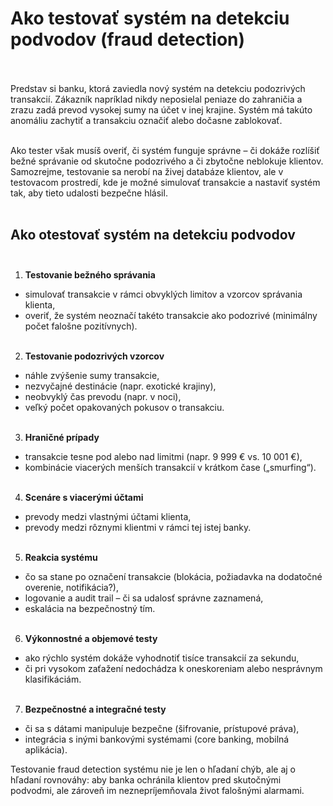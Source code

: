 # Ako testovať systém na detekciu podvodov (fraud detection)<br><br>

Predstav si banku, ktorá zaviedla nový systém na detekciu podozrivých transakcií.
Zákazník napríklad nikdy neposielal peniaze do zahraničia a zrazu zadá prevod vysokej sumy na účet v inej krajine. Systém má takúto anomáliu zachytiť a transakciu označiť alebo dočasne zablokovať.<br><br>

Ako tester však musíš overiť, či systém funguje správne – či dokáže rozlíšiť bežné správanie od skutočne podozrivého a či zbytočne neblokuje klientov. Samozrejme, testovanie sa nerobí na živej databáze klientov, ale v testovacom prostredí, kde je možné simulovať transakcie a nastaviť systém tak, aby tieto udalosti bezpečne hlásil.<br><br>

## Ako otestovať systém na detekciu podvodov<br><br>

1. **Testovanie bežného správania**<br>
- simulovať transakcie v rámci obvyklých limitov a vzorcov správania klienta,<br>
- overiť, že systém neoznačí takéto transakcie ako podozrivé (minimálny počet falošne pozitívnych).<br><br>

2. **Testovanie podozrivých vzorcov**<br>
- náhle zvýšenie sumy transakcie,<br>
- nezvyčajné destinácie (napr. exotické krajiny),<br>
- neobvyklý čas prevodu (napr. v noci),<br>
- veľký počet opakovaných pokusov o transakciu.<br><br>

3. **Hraničné prípady**<br>
- transakcie tesne pod alebo nad limitmi (napr. 9 999 € vs. 10 001 €),<br>
- kombinácie viacerých menších transakcií v krátkom čase („smurfing“).<br><br>

4. **Scenáre s viacerými účtami**<br>
- prevody medzi vlastnými účtami klienta,<br>
- prevody medzi rôznymi klientmi v rámci tej istej banky.<br><br>

5. **Reakcia systému**<br>
- čo sa stane po označení transakcie (blokácia, požiadavka na dodatočné overenie, notifikácia?),<br>
- logovanie a audit trail – či sa udalosť správne zaznamená,<br>
- eskalácia na bezpečnostný tím.<br><br>

6. **Výkonnostné a objemové testy**<br>
- ako rýchlo systém dokáže vyhodnotiť tisíce transakcií za sekundu,<br>
- či pri vysokom zaťažení nedochádza k oneskoreniam alebo nesprávnym klasifikáciám.<br><br>

7. **Bezpečnostné a integračné testy**<br>
- či sa s dátami manipuluje bezpečne (šifrovanie, prístupové práva),<br>
- integrácia s inými bankovými systémami (core banking, mobilná aplikácia).<br>

Testovanie fraud detection systému nie je len o hľadaní chýb, ale aj o hľadaní rovnováhy: aby banka ochránila klientov pred skutočnými podvodmi, ale zároveň im neznepríjemňovala život falošnými alarmami.<br>
